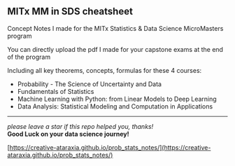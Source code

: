 ## MITx MM in SDS cheatsheet

Concept Notes I made for the MITx Statistics & Data Science MicroMasters program

You can directly upload the pdf I made for your capstone exams at the end of the program

Including all key theorems, concepts, formulas for these 4 courses:
* Probability - The Science of Uncertainty and Data
* Fundamentals of Statistics
* Machine Learning with Python: from Linear Models to Deep Learning
* Data Analysis: Statistical Modeling and Computation in Applications

---
*please leave a star if this repo helped you, thanks!*  
**Good Luck on your data science journey!**

[https://creative-ataraxia.github.io/prob_stats_notes/](https://creative-ataraxia.github.io/prob_stats_notes/)
